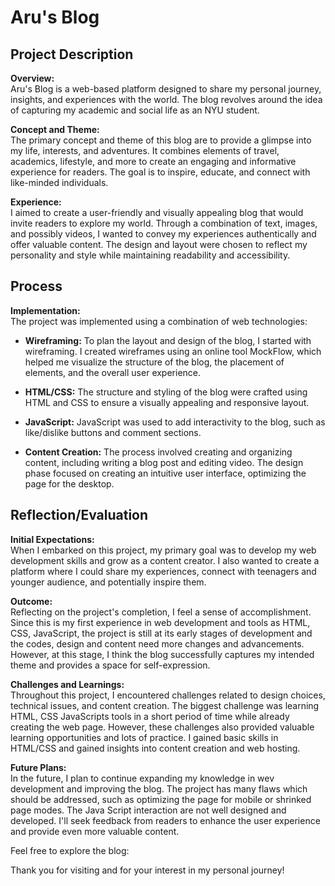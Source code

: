 # Aru's Blog

## Project Description

**Overview:**  
Aru's Blog is a web-based platform designed to share my personal journey, insights, and experiences with the world. The blog revolves around the idea of capturing my academic and social life as an NYU student.

**Concept and Theme:**  
The primary concept and theme of this blog are to provide a glimpse into my life, interests, and adventures. It combines elements of travel, academics, lifestyle, and more to create an engaging and informative experience for readers. The goal is to inspire, educate, and connect with like-minded individuals.

**Experience:**  
I aimed to create a user-friendly and visually appealing blog that would invite readers to explore my world. Through a combination of text, images, and possibly videos, I wanted to convey my experiences authentically and offer valuable content. The design and layout were chosen to reflect my personality and style while maintaining readability and accessibility.

## Process

**Implementation:**  
The project was implemented using a combination of web technologies:

- **Wireframing:** To plan the layout and design of the blog, I started with wireframing. I created wireframes using an online tool MockFlow, which helped me visualize the structure of the blog, the placement of elements, and the overall user experience.

- **HTML/CSS:** The structure and styling of the blog were crafted using HTML and CSS to ensure a visually appealing and responsive layout.

- **JavaScript:** JavaScript was used to add interactivity to the blog, such as  like/dislike buttons and comment sections.

- **Content Creation:** The process involved creating and organizing content, including writing a blog post and editing video. The design phase focused on creating an intuitive user interface, optimizing the page for the desktop.

## Reflection/Evaluation

**Initial Expectations:**  
When I embarked on this project, my primary goal was to develop my web development skills and grow as a content creator. I also wanted to create a platform where I could share my experiences, connect with teenagers and younger audience, and potentially inspire them.

**Outcome:**  
Reflecting on the project's completion, I feel a sense of accomplishment. Since this is my first experience in web development and tools as HTML, CSS, JavaScript, the project is still at its early stages of development and the codes, design and content need more changes and advancements. However, at this stage, I think the blog successfully captures my intended theme and provides a space for self-expression. 

**Challenges and Learnings:**  
Throughout this project, I encountered challenges related to design choices, technical issues, and content creation. The biggest challenge was learning HTML, CSS JavaScripts tools in a short period of time while already creating the web page. However, these challenges also provided valuable learning opportunities and lots of practice. I gained basic skills in HTML/CSS and gained insights into content creation and web hosting.

**Future Plans:**  
In the future, I plan to continue expanding my knowledge in wev development and improving the blog. The project has many flaws which should be addressed, such as optimizing the page for mobile or shrinked page modes. The Java Script interaction are not well designed and developed. I'll seek feedback from readers to enhance the user experience and provide even more valuable content. 

Feel free to explore the blog: 

Thank you for visiting and for your interest in my personal journey!
